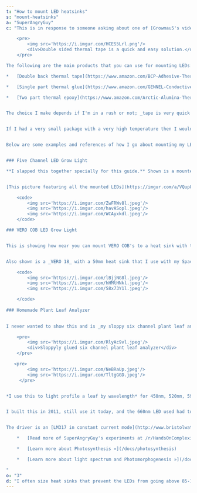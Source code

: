 ```yaml
---
t: "How to mount LED heatsinks"
s: "mount-heatsinks"
a: "SuperAngryGuy"
c: "This is in response to someone asking about one of [Growmau5's videos on simple mounting of LEDs to heatsinks](https://www.youtube.com/watch?v=elBzBTtE78I) particularly at the 8:00 part on using Kapton tape. _I'm showing some easier and neater ways to mount COB LEDs without normal mounting hardware_. 

    <pre>
        <img src='https://i.imgur.com/HCES5Lrl.png'/>
        <div>Double sided thermal tape is a quick and easy solution.</div>
    </pre>

The following are the main products that you can use for mounting LEDs:

*   [Double back thermal tape](https://www.amazon.com/BCP-Adhesive-Thermal-Conductive-Heatsink/dp/B01MSL64XG)

*   [Single part thermal glue](https://www.amazon.com/GENNEL-Conductive-Silicone-Adhesive-Compound/dp/B072MSXHJD/ref=pd_lpo_sbs_147_t_1?_encoding=UTF8&psc=1&refRID=ABCSZFVE49WSD3VG11BH)

*   [Two part thermal epoxy](https://www.amazon.com/Arctic-Alumina-Thermal-Adhesive-5g/dp/B0009IQ1BU)


The choice I make depends if I'm in a rush or not; _tape is very quick and easy to use_. Every option works depending on the use case. I've had issues in the past with tiny 15 watt LEDs burning out **since I was not using a better adhesive**, though this was 9-10 years ago when the electrical efficiency was not as high as it is today. 


If I had a very small package with a very high temperature then I would use glue/epoxy but would also look up the thermal conductivity rating of the glue at that point. If we are talking about a three watt LED mount I would use also glue/epoxy but just so that it looks neater.


Below are some examples and references of how I go about mounting my LED heatsinks for different projects.


### Five Channel LED Grow Light

**I slapped this together specially for this guide.** Shown is a mounted '100 watt' red/green/blue COB and I'm about to mount the far red COB. **Double sided thermal tape is used which is much neater** than using Kapton tape or using epoxy and thermal paste. 


[This picture featuring all the mounted LEDs](https://imgur.com/a/VQup8tQ) is with the three watt UV LEDs added that are glued down with thermal glue. Once the glue dries I finish wiring, solder in the six channels of LEDs drivers and then the light becomes a software issue with an Arduino.

    <code>
        <img src='https://i.imgur.com/ZwFRWv8l.jpeg'/>
        <img src='https://i.imgur.com/havASopl.jpeg'/>
        <img src='https://i.imgur.com/WCAyxkdl.jpeg'/>
    </code>

### VERO COB LED Grow Light


This is showing how near you can mount VERO COB's to a heat sink with thermal glue. The _VERO 29_ has been ran up to 50 watts(!) with the fan running full blast but prefer not to take it above 30 watts. Just because you can use these tiny heat sinks with the efficient VERO COBs **does not mean that you should** and without a thermal sensor feedback loop will fry the VERO if the fan turns off for some reason.


Also shown is a _VERO 18_ with a 50mm heat sink that I use with my Space Buckets. **Up to ten watts or so and no fan is needed**. With a five gallon bucket lined with foil, every 70mA on the VERO 18 will give me 100 uMol/m2/sec at the bottom of the bucket.

    <code>
        <img src='https://i.imgur.com/lBjjNG8l.jpeg'/>
        <img src='https://i.imgur.com/hHMtHNkl.jpeg'/>
        <img src='https://i.imgur.com/S8x73Y1l.jpeg'/>

    </code>
    
### Homemade Plant Leaf Analyzer

    
I never wanted to show this and is _my sloppy six channel plant leaf analyzer_ that I use with my spectrometer but it clearly illustrates why you may want to take neatness in to consideration. **This is the type of stuff that I'm into** (rather than designing/building LED grow lights per se). With this I can make my spectrometry setup portable with a Windows tablet and the six channel light. 

    <pre>
        <img src='https://i.imgur.com/RlyAc9vl.jpeg'/>
        <div>Sloppyly glued six channel plant leaf analyzer</div>
    </pre>

   <pre>
        <img src='https://i.imgur.com/NeBRaUp.jpeg'/>
        <img src='https://i.imgur.com/TltgGGD.jpeg'/>
     </pre>


*I use this to light profile a leaf by wavelength* for 450nm, 520nm, 590nm, 620nm, 660nm and 6000k white. I can analyze the chlorophyll fluorescence signature which gives my information about the performance of the [leaf's PSII](/docs/emerson-enhancement-effect) and [non-photochemcial quenching](https://en.wikipedia.org/wiki/Non-photochemical_quenching). 


I built this in 2011, still use it today, and the 660nm LED used had to be bought out of Austria since only one place in the world(?) at the time I was starting to buy 660nm high power LEDs sold them. They were very expensive at the time I bought them a few years earlier.


The driver is an [LM317 in constant current mode](http://www.bristolwatch.com/ccs/LM317.htm) and the selector switch switches in different transistors that control the LEDs. A power potentiometer is used for dimming.

    *   [Read more of SuperAngryGuy's experiments at /r/HandsOnComplexity](https://www.reddit.com/r/HandsOnComplexity/)

    *   [Learn more about Photosynthesis »](/docs/photosynthesis)

    *   [Learn more about light spectrum and Photomorphogenesis »](/docs/photomorphogenesis)

"
o: "3"
d: "I often size heat sinks that prevent the LEDs from going above 85-125 C for safety, and then use a quite fan to keep them at a temperature I want them to be. This provides an inherent fail-safe feature when experimenting."
---
```




